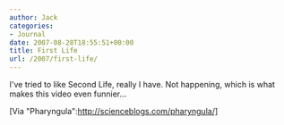 ```yaml
---
author: Jack
categories:
- Journal
date: 2007-08-28T18:55:51+00:00
title: First Life
url: /2007/first-life/
---
```


I've tried to like Second Life, really I have. Not happening, which is what makes this video even funnier&#8230; 



[Via "Pharyngula":http://scienceblogs.com/pharyngula/]